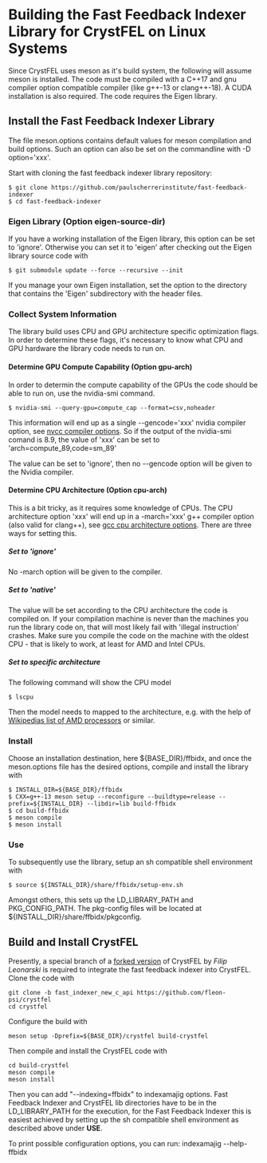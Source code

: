 # Building the Fast Feedback Indexer Library for CrystFEL on Linux Systems

Since CrystFEL uses meson as it's build system, the following will assume meson is installed. The code must be compiled with a C++17 and gnu compiler option compatible compiler (like g++-13 or clang++-18). A CUDA installation is also required. The code requires the Eigen library.

## Install the Fast Feedback Indexer Library

The file meson.options contains default values for meson compilation and build options. Such an option can also be set on the commandline with -D option='xxx'.

Start with cloning the fast feedback indexer library repository:

    $ git clone https://github.com/paulscherrerinstitute/fast-feedback-indexer
    $ cd fast-feedback-indexer

### Eigen Library (Option eigen-source-dir)

If you have a working installation of the Eigen library, this option can be set to 'ignore'. Otherwise you can set it to 'eigen' after checking out the Eigen library source code with

    $ git submodule update --force --recursive --init

If you manage your own Eigen installation, set the option to the directory that contains the 'Eigen' subdirectory with the header files.

### Collect System Information

The library build uses CPU and GPU architecture specific optimization flags. In order to determine these flags, it's necessary to know what CPU and GPU hardware the library code needs to run on. 

#### Determine GPU Compute Capability (Option gpu-arch)

In order to determin the compute capability of the GPUs the code should be able to run on, use the nvidia-smi command.

    $ nvidia-smi --query-gpu=compute_cap --format=csv,noheader

This information will end up as a single --gencode='xxx' nvidia compiler option, see [nvcc compiler options](https://docs.nvidia.com/cuda/cuda-compiler-driver-nvcc/index.html#options-for-steering-gpu-code-generation). So if the output of the nvidia-smi comand is 8.9, the value of 'xxx' can be set to 'arch=compute_89,code=sm_89'

The value can be set to 'ignore', then no --gencode option will be given to the Nvidia compiler.

#### Determine CPU Architecture (Option cpu-arch)

This is a bit tricky, as it requires some knowledge of CPUs. The CPU architecture option 'xxx' will end up in a -march='xxx' g++ compiler option (also valid for clang++), see [gcc cpu architecture options](https://gcc.gnu.org/onlinedocs/gcc/x86-Options.html). There are three ways for setting this.

##### Set to 'ignore'

No -march option will be given to the compiler.

##### Set to 'native'

The value will be set according to the CPU architecture the code is compiled on. If your compilation machine is never than the machines you run the library code on, that will most likely fail with 'illegal instruction' crashes. Make sure you compile the code on the machine with the oldest CPU - that is likely to work, at least for AMD and Intel CPUs.

##### Set to specific architecture

The following command will show the CPU model

    $ lscpu

Then the model needs to mapped to the architecture, e.g. with the help of [Wikipedias list of AMD processors](https://en.wikipedia.org/wiki/List_of_AMD_processors) or similar.

### Install

Choose an installation destination, here ${BASE_DIR}/ffbidx, and once the meson.options file has the desired options, compile and install the library with

    $ INSTALL_DIR=${BASE_DIR}/ffbidx
    $ CXX=g++-13 meson setup --reconfigure --buildtype=release --prefix=${INSTALL_DIR} --libdir=lib build-ffbidx
    $ cd build-ffbidx
    $ meson compile
    $ meson install

### Use

To subsequently use the library, setup an sh compatible shell environment with

    $ source ${INSTALL_DIR}/share/ffbidx/setup-env.sh

Amongst others, this sets up the LD_LIBRARY_PATH and PKG_CONFIG_PATH. The pkg-config files will be located at ${INSTALL_DIR}/share/ffbidx/pkgconfig.

## Build and Install CrystFEL

Presently, a special branch of a [forked version](https://github.com/fleon-psi/crystfel/tree/fast_indexer) of CrystFEL by *Filip Leonarski* is required to integrate the fast feedback indexer into CrystFEL. Clone the code with

    git clone -b fast_indexer_new_c_api https://github.com/fleon-psi/crystfel
    cd crystfel

Configure the build with

    meson setup -Dprefix=${BASE_DIR}/crystfel build-crystfel

Then compile and install the CrystFEL code with

    cd build-crystfel
    meson compile
    meson install

Then you can add "--indexing=ffbidx" to indexamajig options. Fast Feedback Indexer and CrystFEL lib directories have to be in the LD_LIBRARY_PATH for the execution, for the Fast Feedback Indexer this is easiest achieved by setting up the sh compatible shell environment as described above under **USE**.

To print possible configuration options, you can run:
indexamajig --help-ffbidx
